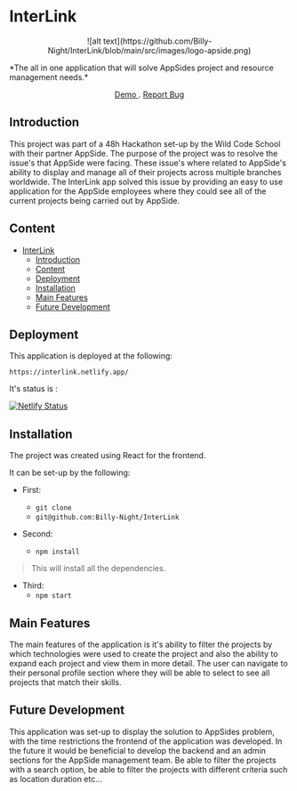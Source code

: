 # InterLink

<p align="center">
  ![alt text](https://github.com/Billy-Night/InterLink/blob/main/src/images/logo-apside.png)
</p>

<p>
 *The all in one application that will solve AppSides project and resource management needs.*
</p>
  
<p align="center">
  <a href="https://interlink.netlify.app/">Demo </a> . 
  <a href="https://github.com/Billy-Night/InterLink/issues">Report Bug </a>
</p>


## Introduction 

This project was part of a 48h Hackathon set-up by the Wild Code School with their partner AppSide. The purpose of the project was to resolve the issue's that AppSide were facing. These issue's where related to AppSide's ability to display and manage all of their projects across multiple branches worldwide. The InterLink app solved this issue by providing an easy to use application for the AppSide employees where they could see all of the current projects being carried out by AppSide.

## Content

- [InterLink](#interlink)
  - [Introduction](#introduction)
  - [Content](#content)
  - [Deployment](#deployment)
  - [Installation](#installation)
  - [Main Features](#main-features)
  - [Future Development](#future-development)

## Deployment

This application is deployed at the following:

`https://interlink.netlify.app/`

It's status is :

[![Netlify Status](https://api.netlify.com/api/v1/badges/198425ed-870c-4873-b784-4aa5a3443f7d/deploy-status)](https://app.netlify.com/sites/interlink/deploys)

## Installation

The project was created using React for the frontend.

It can be set-up by the following:

 - First:
    - ``` git clone ```
    - ``` git@github.com:Billy-Night/InterLink ```

  - Second: 
    - ``` npm install ```

> This will install all the dependencies.
  - Third:
    - ``` npm start ```

## Main Features

The main features of the application is it's ability to filter the projects by which technologies were used to create the project and also the ability to expand each project and view them in more detail. The user can navigate to their personal profile section where they will be able to select to see all projects that match their skills.
## Future Development

This application was set-up to display the solution to AppSides problem, with the time restrictions the frontend of the application was developed. In the future it would be beneficial to develop the backend and an admin sections for the AppSide management team. Be able to filter the projects with a search option, be able to filter the projects with different criteria such as location duration etc... 
